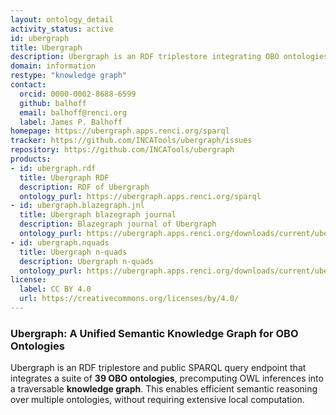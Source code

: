 ```yaml
---
layout: ontology_detail
activity_status: active
id: ubergraph
title: Ubergraph
description: Ubergraph is an RDF triplestore integrating OBO ontologies into a unified semantic graph
domain: information
restype: "knowledge graph"
contact:
  orcid: 0000-0002-8688-6599
  github: balhoff
  email: balhoff@renci.org
  label: James P. Balhoff
homepage: https://ubergraph.apps.renci.org/sparql
tracker: https://github.com/INCATools/ubergraph/issues
repository: https://github.com/INCATools/ubergraph
products:
- id: ubergraph.rdf
  title: Ubergraph RDF
  description: RDF of Ubergraph
  ontology_purl: https://ubergraph.apps.renci.org/sparql
- id: ubergraph.blazegraph.jnl
  title: Ubergraph blazegraph journal
  description: Blazegraph journal of Ubergraph
  ontology_purl: https://ubergraph.apps.renci.org/downloads/current/ubergraph.jnl.gz
- id: ubergraph.nquads
  title: Ubergraph n-quads
  description: Ubergraph n-quads
  ontology_purl: https://ubergraph.apps.renci.org/downloads/current/ubergraph.nq.gz
license:
  label: CC BY 4.0
  url: https://creativecommons.org/licenses/by/4.0/
---
```


### Ubergraph: A Unified Semantic Knowledge Graph for OBO Ontologies

Ubergraph is an RDF triplestore and public SPARQL query endpoint that integrates a suite of **39 OBO ontologies**, precomputing OWL inferences into a traversable **knowledge graph**. This enables efficient semantic reasoning over multiple ontologies, without requiring extensive local computation.
